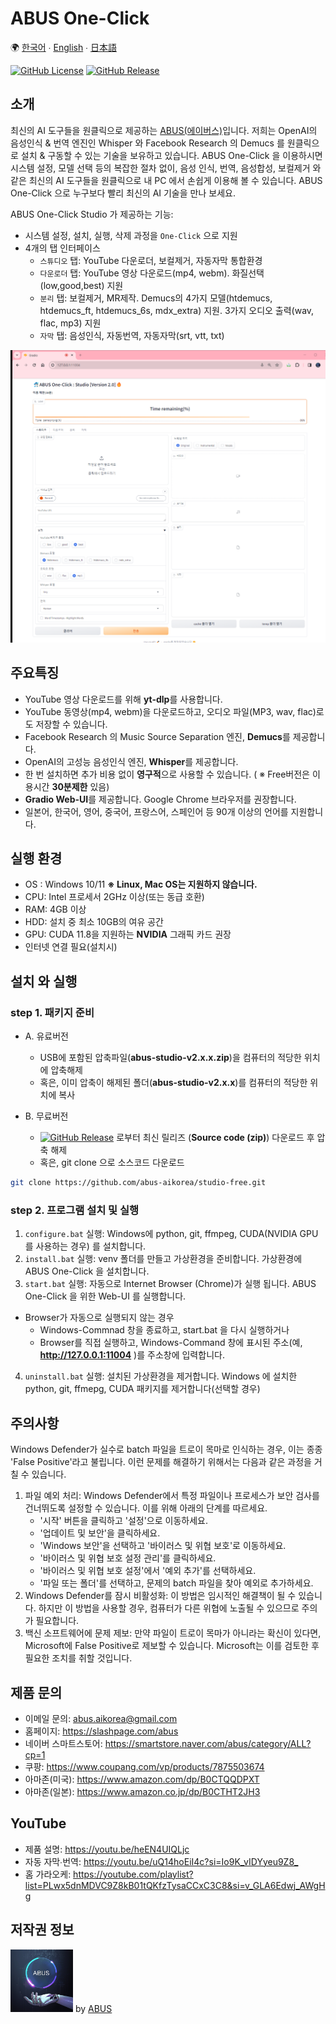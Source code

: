 # ABUS One-Click

🌍 [한국어](README.kor.md) ∙ [English](README.eng.md) ∙ [日本語](README.jpn.md)

[![GitHub License](https://img.shields.io/github/license/abus-aikorea/studio-free)](LICENSE)
[![GitHub Release](https://img.shields.io/github/v/release/abus-aikorea/studio-free)](https://github.com/abus-aikorea/studio-free/releases)


## 소개
최신의 AI 도구들을 원클릭으로 제공하는 [ABUS(에이버스)](https://slashpage.com/abus)입니다.
저희는 OpenAI의 음성인식 & 번역 엔진인 Whisper 와 Facebook Research 의 Demucs 를 원클릭으로 설치 & 구동할 수 있는 기술을 보유하고 있습니다. 
ABUS One-Click 을 이용하시면 시스템 설정, 모델 선택 등의 복잡한 절차 없이, 음성 인식, 번역, 음성합성, 보컬제거 와 같은 최신의 AI 도구들을 원클릭으로 내 PC 에서 손쉽게 이용해 볼 수 있습니다. ABUS One-Click 으로 누구보다 빨리 최신의 AI 기술을 만나 보세요. 

ABUS One-Click Studio 가 제공하는 기능:
* 시스템 설정, 설치, 실행, 삭제 과정을 `One-Click` 으로 지원
* 4개의 탭 인터페이스
  * `스튜디오` 탭: YouTube 다운로더, 보컬제거, 자동자막 통합환경
  * `다운로더` 탭: YouTube 영상 다운로드(mp4, webm). 화질선택(low,good,best) 지원
  * `분리` 탭: 보컬제거, MR제작. Demucs의 4가지 모델(htdemucs, htdemucs_ft, htdemucs_6s, mdx_extra) 지원. 3가지 오디오 출력(wav, flac, mp3) 지원
  * `자막` 탭: 음성인식, 자동번역, 자동자막(srt, vtt, txt)


![ABUS One-Click: Studio 실행 화면](docs/images/main_page.kor.png)


## 주요특징
* YouTube 영상 다운로드를 위해 **yt-dlp**를 사용합니다. 
* YouTube 동영상(mp4, webm)을 다운로드하고, 오디오 파일(MP3, wav, flac)로도 저장할 수 있습니다.
* Facebook Research 의 Music Source Separation 엔진, **Demucs**를 제공합니다.
* OpenAI의 고성능 음성인식 엔진, **Whisper**를 제공합니다.
* 한 번 설치하면 추가 비용 없이 **영구적**으로 사용할 수 있습니다. ( ※ Free버전은 이용시간 **30분제한** 있음)
* **Gradio Web-UI**를 제공합니다. Google Chrome 브라우저를 권장합니다.
* 일본어, 한국어, 영어, 중국어, 프랑스어, 스페인어 등 90개 이상의 언어를 지원합니다.


## 실행 환경
* OS : Windows 10/11 **※ Linux, Mac OS는 지원하지 않습니다.**
* CPU: Intel 프로세서 2GHz 이상(또는 동급 호환)
* RAM: 4GB 이상
* HDD: 설치 중 최소 10GB의 여유 공간
* GPU: CUDA 11.8을 지원하는 **NVIDIA** 그래픽 카드 권장
* 인터넷 연결 필요(설치시)


## 설치 와 실행

### step 1. 패키지 준비
* A. 유료버전
    + USB에 포함된 압축파일(**abus-studio-v2.x.x.zip**)을 컴퓨터의 적당한 위치에 압축해제
    + 혹은, 이미 압축이 해제된 폴더(**abus-studio-v2.x.x**)를 컴퓨터의 적당한 위치에 복사

* B. 무료버전
  + [![GitHub Release](https://img.shields.io/github/v/release/abus-aikorea/studio-free)](https://github.com/abus-aikorea/studio-free/releases) 로부터 최신 릴리즈 (**Source code (zip)**) 다운로드 후 압축 해제 
  + 혹은, git clone 으로 소스코드 다운로드
    
```bash
git clone https://github.com/abus-aikorea/studio-free.git
```

### step 2. 프로그램 설치 및 실행
1. `configure.bat` 실행: Windows에 python, git, ffmpeg, CUDA(NVIDIA GPU를 사용하는 경우) 를 설치합니다.
2. `install.bat` 실행: venv 폴더를 만들고 가상환경을 준비합니다. 가상환경에 ABUS One-Click 을 설치합니다.
3. `start.bat` 실행: 자동으로 Internet Browser (Chrome)가 실행 됩니다. ABUS One-Click 을 위한 Web-UI 를 실행합니다. 
  * Browser가 자동으로 실행되지 않는 경우
    * Windows-Commnad 창을 종료하고, start.bat 을 다시 실행하거나
    * Browser를 직접 실행하고, Windows-Command 창에 표시된 주소(예, **http://127.0.0.1:11004** )를 주소창에 입력합니다.
4. `uninstall.bat` 실행: 설치된 가상환경을 제거합니다. Windows 에 설치한 python, git, ffmepg, CUDA 패키지를 제거합니다(선택할 경우)

## 주의사항
Windows Defender가 실수로 batch 파일을 트로이 목마로 인식하는 경우, 이는 종종 'False Positive'라고 불립니다. 이런 문제를 해결하기 위해서는 다음과 같은 과정을 거칠 수 있습니다.

1. 파일 예외 처리: Windows Defender에서 특정 파일이나 프로세스가 보안 검사를 건너뛰도록 설정할 수 있습니다. 이를 위해 아래의 단계를 따르세요.
   * '시작' 버튼을 클릭하고 '설정'으로 이동하세요.
   * '업데이트 및 보안'을 클릭하세요.
   * 'Windows 보안'을 선택하고 '바이러스 및 위협 보호'로 이동하세요.
   * '바이러스 및 위협 보호 설정 관리'를 클릭하세요.
   * '바이러스 및 위협 보호 설정'에서 '예외 추가'를 선택하세요.
   * '파일 또는 폴더'를 선택하고, 문제의 batch 파일을 찾아 예외로 추가하세요.
2. Windows Defender를 잠시 비활성화: 이 방법은 임시적인 해결책이 될 수 있습니다. 하지만 이 방법을 사용할 경우, 컴퓨터가 다른 위협에 노출될 수 있으므로 주의가 필요합니다.
3. 백신 소프트웨어에 문제 제보: 만약 파일이 트로이 목마가 아니라는 확신이 있다면, Microsoft에 False Positive로 제보할 수 있습니다. Microsoft는 이를 검토한 후 필요한 조치를 취할 것입니다.


## 제품 문의
* 이메일 문의: <abus.aikorea@gmail.com>
* 홈페이지: <https://slashpage.com/abus>
* 네이버 스마트스토어: <https://smartstore.naver.com/abus/category/ALL?cp=1>
* 쿠팡: <https://www.coupang.com/vp/products/7875503674>
* 아마존(미국): <https://www.amazon.com/dp/B0CTQQDPXT>
* 아마존(일본): <https://www.amazon.co.jp/dp/B0CTHT2JH3>


## YouTube
* 제품 설명: <https://youtu.be/heEN4UIQLjc>
* 자동 자막∙번역: <https://youtu.be/uQ14hoEiI4c?si=Io9K_vIDYyeu9Z8_>
* 홈 가라오케: <https://youtube.com/playlist?list=PLwx5dnMDVC9Z8kB01tQKfzTysaCCxC3C8&si=v_GLA6Edwj_AWgHg>
  


## 저작권 정보
<img src="docs/images/ABUS-logo.jpg" width="100" height="100"> by [ABUS](https://slashpage.com/abus)